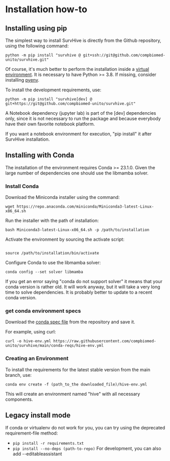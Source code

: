 # Installation how-to

## Installing using pip

The simplest way to install SurvHive is directly from the Github repository, using the following command:

```
python -m pip install "survhive @ git+ssh://git@github.com/compbiomed-unito/survhive.git"
```

Of course, it's much better to perform the installation inside a [virtual environment](https://docs.python.org/3/library/venv.html).
It is necessary to have Python >= 3.8. If missing, consider installing [pyenv](https://github.com/pyenv/pyenv).

To install the development requirements, use: 

```
python -m pip install "survhive[dev] @ git+https://git@github.com/compbiomed-unito/survhive.git"
```

A Notebook dependency (jupyter lab) is part of the [dev] dependencies only, since it
is not necessary to run the package and because everybody have their own favorite notebook platform.

If you want a notebook environment for execution, "pip install" it after SurvHive installation.
 
## Installing with Conda


The installation of the environment requires Conda >= 23.1.0.
Given the large number of dependencies one should use the libmamba solver.


### Install Conda

Download the Miniconda installer using the command:

```
wget https://repo.anaconda.com/miniconda/Miniconda3-latest-Linux-x86_64.sh
```

Run the installer with the path of installation:

```
bash Miniconda3-latest-Linux-x86_64.sh -p /path/to/installation
```

Activate the environment by sourcing the activate script:

```

source /path/to/installation/bin/activate
```

Configure Conda to use the libmamba solver:

```
conda config --set solver libmamba
```

If you get an error saying "conda do not support solver" it means that your
conda version is rather old. It will work anyway, but it will take a very long
time to solve dependencies. It is probably better to update to a recent conda
version. 

### get conda environment specs 

Download the [conda spec file](https://raw.githubusercontent.com/compbiomed-unito/survhive/main/conda-reqs/hive-env.yml) from the repository and save it.

For example, using curl:

```
curl -o hive-env.yml https://raw.githubusercontent.com/compbiomed-unito/survhive/main/conda-reqs/hive-env.yml
```


### Creating an Environment

To install the requirements for the latest stable version from the main branch, use:

```
conda env create -f (path_to_the downloaded_file)/hive-env.yml
```

This will create an environment named "hive" with all necessary components.


## Legacy install mode

If conda or virtualenv do not work for you, you can try using the deprecated requirement-file method:

* `pip install -r requirements.txt`
* `pip install --no-deps (path-to-repo)` For development, you can also add --editableassistant





